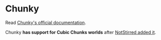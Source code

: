 <!---
title: Chunky
path: /buildtheearth/rendering/chunky
version: 1.0.0
authors:
    - @VapoR
--->
# Chunky

Read [Chunky's official documentation](https://chunky-dev.github.io/docs/getting_started/).

Chunky **has support for Cubic Chunks worlds** after [NotStirred added it](https://github.com/chunky-dev/chunky/pull/1031).